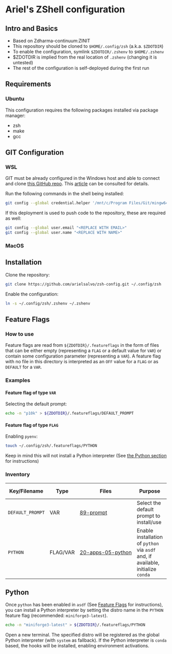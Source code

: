 # Ariel's ZShell configuration

## Intro and Basics

* Based on Zdharma-continuum:ZINIT
* This repository should be cloned to `$HOME/.config/zsh` (a.k.a. `$ZDOTDIR`)
* To enable the configuration, symlink `$ZDOTDIR/.zshenv` to `$HOME/.zshenv`
* $ZDOTDIR is implied from the real location of `.zshenv` (changing it is untested)
* The rest of the configuration is self-deployed during the first run

## Requirements

### Ubuntu

This configuration requires the following packages installed via package manager:
* zsh
* make
* gcc

## GIT Configuration

### WSL

GIT must be already configured in the Windows host and able to connect and clone [this GitHub repo](https://github.com/arielsalvo/zsh-config).
This [article](https://learn.microsoft.com/en-us/windows/wsl/tutorials/wsl-git) can be consulted for details.

Run the following commands in the shell being installed:
```sh
git config --global credential.helper '/mnt/c/Program Files/Git/mingw64/bin/git-credential-manager.exe'
```

If this deployment is used to push code to the repository, these are required as well:
```sh
git config --global user.email "<REPLACE WITH EMAIL>"
git config --global user.name "<REPLACE WITH NAME>"
```

### MacOS

## Installation

Clone the repository:
```sh
git clone https://github.com/arielsalvo/zsh-config.git ~/.config/zsh
```

Enable the configuration:
```sh
ln -s ~/.config/zsh/.zshenv ~/.zshenv
```

## Feature Flags

### How to use

Feature flags are read from `${ZDOTDIR}/.featureflags` in the form of files that can be either empty (representing a `FLAG` or a default value for `VAR`) or contain some configuration parameter (representing a `VAR`). A feature flag with no file in this directory is interpreted as an `OFF` value for a `FLAG` or as `DEFAULT` for a `VAR`.

### Examples

#### Feature flag of type `VAR`

Selecting the default prompt:
```sh
echo -n "p10k" > ${ZDOTDIR}/.featureflags/DEFAULT_PROMPT
```

#### Feature flag of type `FLAG`

Enabling `pyenv`:
```sh
touch ~/.config/zsh/.featureflags/PYTHON
```

Keep in mind this will not install a Python interpreter (See [the Python section](Python) for instructions)

### Inventory

| Key/Filename | Type | Files | Purpose | Default | Values | Case Sensitivity |
| -- | -- | -- | -- | -- | -- | -- |
| `DEFAULT_PROMPT` | VAR | <nobr>[89-prompt](zshrc.d/89-prompt.zsh)</nobr> | Select the default prompt to install/use | `P10K` | `<EMPTY>`<br/>`P10K`<br/>`STARSHIP`<br/>`DEFAULT` | NO |
| `PYTHON` | FLAG/VAR | <nobr>[20-apps-05-python](zshrc.d/20-apps-05-python.zsh)</nobr> | Enable installation of `python` via `asdf` and, if available, initialize `conda` | OFF | `<EMPTY>`<br/><nobr>`<distro-name>`<nobr/> | N/A |

## Python

Once `python` has been enabled in `asdf` (See [Feature Flags](#Feature-Flags) for instructions), you can install a Python interpreter by setting the distro name in the `PYTHON` feature flag (recommended: `miniforge3-latest`).
```sh
echo -n "miniforge3-latest" > ${ZDOTDIR}/.featureflags/PYTHON
```

Open a new terminal.
The specified distro will be registered as the global Python interpreter (with `system` as fallback).
If the Python interpreter is `conda` based, the hooks will be installed, enabling environment activations.
